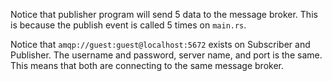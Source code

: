 Notice that publisher program will send 5 data to the message broker. This is because the publish event is called 5 times on `main.rs`.

Notice that `amqp://guest:guest@localhost:5672` exists on Subscriber and Publisher. The username and password, server name, and port is the same. This means that both are connecting to the same message broker.
